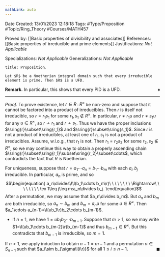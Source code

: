 ```yaml
---
mathLink: auto
---
```


<div class="topSpace"></div>

Date Created: 13/01/2023 12:18:18
Tags: #Type/Proposition #Topic/Ring_Theory #Courses/MATH457

Proved by: [[Basic properties of divisibility and associates]]
References: [[Basic properties of irreducible and prime elements]]
Justifications: _Not Applicable_

Specializations: _Not Applicable_
Generalizations: _Not Applicable_

``` ad-Proposition
title: Proposition.

Let $R$ be a Noetherian integral domain such that every irreducible element is prime. Then $R$ is a UFD.

```

**Remark.** In particular, this shows that every PID is a UFD.<span style="float:right;">$\blacklozenge$</span>

---

<i>Proof.</i> To prove existence, let $r\in R\comp R^\times$ be non-zero and suppose that it cannot be factored into a product of irreducibles. Then $r$ is itself not irreducible, so $r=r_1s_1$ for some $r_1,s_1\not\in R^\times$. In particular, $r\neq r_1 u$ and $r\neq s_1 u$ for any $u\in R^\times$, so $r\not\sim r_1$ and $r\not\sim s_1$. Thus we have the proper inclusions $\sring{r}\subset\sring{r_1}$ and $\sring{r}\subset\sring{s_1}$. Since $r$ is not a product of irreducibles, at least one of $r_1,s_1$ is not a product of irreducibles. Assume, w.l.o.g., that $r_1$ is not. Then $r_1=r_2s_2$ for some $r_2,s_2\not\in R^\times$, so we may continue this way to obtain a properly ascending chain $\sring{r}\subset\sring{r_1}\subset\sring{r_2}\subset\cdots$, which contradicts the fact that $R$ is Noetherian.

For uniqueness, suppose that $r=a_1\cdots a_n=b_1\cdots b_m$ with each $a_i,b_j$ irreducible. In particular, $a_n$ is prime, and so
$$\begin{equation}
    a_n\divides\!\l(b_1\cdots b_m\r)\ \ \ \ \ \ \ \ \Rightarrow\ \ \ \ \ \ \ \ \ex 1\leq j\leq m:a_n\divides b_j.
\end{equation}$$
After a permutation, we may assume that $a_n\divides b_m$. But $a_n$ and $b_m$ are both irreducible, so $a_n\sim b_m$ and $b_m=a_nu$ for some $u\in R^\times$. Then $a_1\cdots a_{n-1}=\l(ub_1\r)b_2\cdots b_{m-1}$.
* If $n=1$, we have $1=ub_1b_2\cdots b_{m-1}$. Suppose that $m>1$, so we may write $1=\l(ub_1\cdots b_{m-2}\r)b_{m-1}$ and thus $b_{m-1}\in R^\times$. But this contradicts that $b_{m-1}$ is irreducible, so $m=1$.

If $n>1$, we apply induction to obtain $n-1=m-1$ and a permutation $\sigma\in S_{n-1}$ such that $a_i\sim b_{\sigma\l(i\r)}$ for all $1\leq i\leq n-1$.<span style="float:right;">$\blacksquare$</span>

